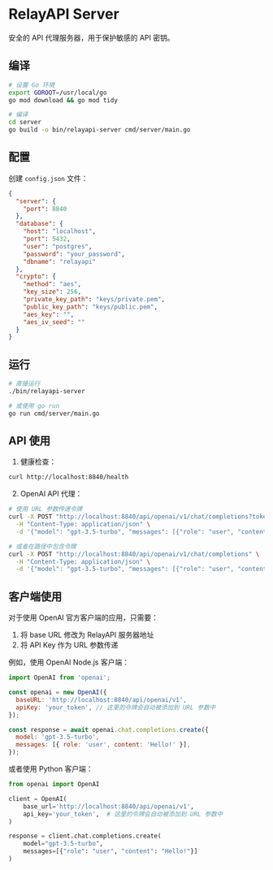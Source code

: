 # RelayAPI Server

安全的 API 代理服务器，用于保护敏感的 API 密钥。

## 编译

```bash
# 设置 Go 环境
export GOROOT=/usr/local/go
go mod download && go mod tidy

# 编译
cd server
go build -o bin/relayapi-server cmd/server/main.go
```

## 配置

创建 `config.json` 文件：

```json
{
  "server": {
    "port": 8840
  },
  "database": {
    "host": "localhost",
    "port": 5432,
    "user": "postgres",
    "password": "your_password",
    "dbname": "relayapi"
  },
  "crypto": {
    "method": "aes",
    "key_size": 256,
    "private_key_path": "keys/private.pem",
    "public_key_path": "keys/public.pem",
    "aes_key": "",
    "aes_iv_seed": ""
  }
}
```

## 运行

```bash
# 直接运行
./bin/relayapi-server

# 或使用 go run
go run cmd/server/main.go
```

## API 使用

1. 健康检查：
```bash
curl http://localhost:8840/health
```

2. OpenAI API 代理：
```bash
# 使用 URL 参数传递令牌
curl -X POST "http://localhost:8840/api/openai/v1/chat/completions?token=your_token" \
  -H "Content-Type: application/json" \
  -d '{"model": "gpt-3.5-turbo", "messages": [{"role": "user", "content": "Hello"}]}'

# 或者在路径中包含令牌
curl -X POST "http://localhost:8840/api/openai/v1/chat/completions" \
  -H "Content-Type: application/json" \
  -d '{"model": "gpt-3.5-turbo", "messages": [{"role": "user", "content": "Hello"}]}'
```

## 客户端使用

对于使用 OpenAI 官方客户端的应用，只需要：

1. 将 base URL 修改为 RelayAPI 服务器地址
2. 将 API Key 作为 URL 参数传递

例如，使用 OpenAI Node.js 客户端：

```javascript
import OpenAI from 'openai';

const openai = new OpenAI({
  baseURL: 'http://localhost:8840/api/openai/v1',
  apiKey: 'your_token', // 这里的令牌会自动被添加到 URL 参数中
});

const response = await openai.chat.completions.create({
  model: 'gpt-3.5-turbo',
  messages: [{ role: 'user', content: 'Hello!' }],
});
```

或者使用 Python 客户端：

```python
from openai import OpenAI

client = OpenAI(
    base_url='http://localhost:8840/api/openai/v1',
    api_key='your_token',  # 这里的令牌会自动被添加到 URL 参数中
)

response = client.chat.completions.create(
    model="gpt-3.5-turbo",
    messages=[{"role": "user", "content": "Hello!"}]
) 